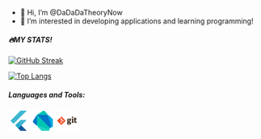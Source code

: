 - 👋 Hi, I’m @DaDaDaTheoryNow
- 👀 I’m interested in developing applications and learning programming!



##### 🔥MY STATS!

[![GitHub Streak](https://streak-stats.demolab.com?user=DaDaDaTheoryNow&theme=react)](https://git.io/streak-stats)

[![Top Langs](https://github-readme-stats.vercel.app/api/top-langs/?username=DaDaDaTheoryNow)](https://github.com/anuraghazra/github-readme-stats)



##### Languages and Tools:
<div>
  <img src="https://github.com/devicons/devicon/blob/master/icons/flutter/flutter-original.svg" title="Flutter" alt="Flutter" width="40" height="40"/>&nbsp;
  <img src="https://github.com/devicons/devicon/blob/master/icons/dart/dart-original.svg" title="Dart" alt="Dart" width="40" height="40"/>&nbsp;
  <img src="https://github.com/devicons/devicon/blob/master/icons/git/git-original-wordmark.svg" title="Git" **alt="Git" width="40" height="40"/>
</div>
